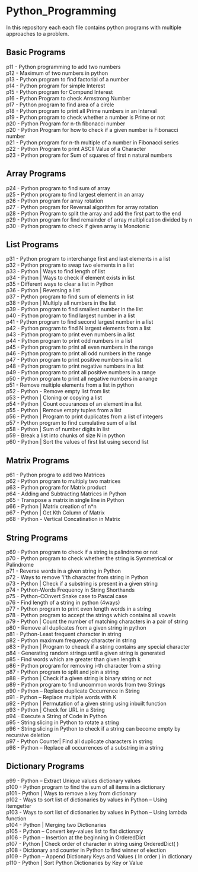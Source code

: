 # Python_Programming

In this repository each each file contains python programs with multiple approaches to a problem.

## Basic Programs

p11 - Python programming to add two numbers <br />
p12 - Maximum of two numbers in python <br />
p13 - Python program to find factorial of a number <br />
p14 - Python program for simple Interest <br />
p15 - Python program for Compund Interest <br />
p16 - Python Program to check Armstrong Number <br />
p17 - Python program to find area of a circle <br />
p18 - Python program to print all Prime numbers in an Interval <br />
p19 - Python program to check whether a number is Prime or not <br />
p20 - Python Program for n-th fibonacci number <br /> 
p20 - Python Program for how to check if a given number is Fibonacci number <br />
p21 - Python program for n-th multiple of a number in Fibonacci series <br />
p22 - Python Program to print ASCII Value of a Character <br />
p23 - Python program for Sum of squares of first n natural numbers <br />

## Array Programs

p24 - Python program to find sum of array <br />
p25 - Python program to find largest element in an array <br />
p26 - Python program for array rotation <br />
p27 - Python program for Reversal algorithm for array rotation <br />
p28 - Python Program to split the array and add the first part to the end <br />
p29 - Python program for find remainder of array multiplication divided by n <br />
p30 - Python program to check if given array is Monotonic <br />

## List Programs 

p31 - Python program to interchange first and last elements in a list <br />
p32 - Python program to swap two elements in a list <br />
p33 - Python | Ways to find length of list <br />
p34 - Python | Ways to check if element exists in list <br />
p35 - Different ways to clear a list in Python <br />
p36 - Python | Reversing a list <br />
p37 - Python program to find sum of elements in list <br />
p38 - Python | Multiply all numbers in the list <br />
p39 - Python program to find smallest number in the list <br />
p40 - Python program to find largest number in a list <br />
p41 - Python program to find second largest number in a list <br />
p42 - Python program to find N largest elements from a list <br />
p43 - Python program to print even numbers in a list <br />
p44 - Python program to print odd numbers in a list <br />
p45 - Python program to print all even numbers in the range <br />
p46 - Python program to print all odd numbers in the range <br />
p47 - Python program to print positive numbers in a list <br />
p48 - Python program to print negative numbers in a list <br />
p49 - Python program to print all positive numbers in a range <br />
p50 - Python program to print all negative numbers in a range <br />
p51 - Remove multiple elements from a list in python <br />
p52 - Python - Remove empty list from list <br />
p53 - Python | Cloning or copying a list <br />
p54 - Python | Count ocuurances of an element in a list <br />
p55 - Python | Remove empty tuples from a list <br />
p56 - Python | Program to print duplicates from a list of integers <br />
p57 - Python program to find cumulative sum of a list <br />
p58 - Python | Sum of number digits in list <br />
p59 - Break a list into chunks of size N in python <br />
p60 - Python | Sort the values of first list using second list <br />

## Matrix Programs

p61 - Python progra to add two Matrices <br />
p62 - Python program to multiply two matrices <br />
p63 - Python program for Matrix product <br />
p64 - Adding and Subtracting Matrices in Python <br />
p65 - Transpose a matrix in single line in Python <br />
p66 - Python | Matrix creation of n*n <br />
p67 - Python | Get Kth Column of Matrix <br />
p68 - Python - Vertical Concatination in Matrix <br />

## String Programs

p69 - Python program to check if a string is palindrome or not <br />
p70 - Python program to check whether the string is Symmetrical or Palindrome <br />
p71 - Reverse words in a given string in Python <br />
p72 - Ways to remove 'i'th character from string in Python <br />
p73 - Python | Check if a substring is present in a given string <br />
p74 - Python-Words Frequency in String Shorthands <br />
p75 - Python-COnvert Snake case to Pascal case <br />
p76 - Find length of a string in python (4ways) <br />
p77 - Python program to print even length words in a string <br />
p78 - Python program to accept the strings which contains all vowels <br />
p79 - Python | Count the number of matching characters in a pair of string <br />
p80 - Remove all duplicates from a given string in python <br />
p81 - Python-Least frequent character in string <br />
p82 - Python maximum frequency character in string <br />
p83 - Python | Program to cheack if a string contains any special character <br />
p84 - Generating random strings until a given string is generated <br />
p85 - Find words which are greater than given length k <br />
p86 - Python program for removing i-th character from a string <br />
p87 - Python program to split and join a string <br />
p88 - Python | Check if a given string is binary string or not <br />
p89 - Python program to find uncommon words from two Strings <br />
p90 - Python – Replace duplicate Occurrence in String <br />
p91 - Python – Replace multiple words with K <br />
p92 - Python | Permutation of a given string using inbuilt function <br />
p93 - Python | Check for URL in a String <br />
p94 - Execute a String of Code in Python <br />
p95 - String slicing in Python to rotate a string <br />
p96 - String slicing in Python to check if a string can become empty by recursive deletion <br />
p97 - Python Counter| Find all duplicate characters in string <br />
p98 - Python – Replace all occurrences of a substring in a string <br />

## Dictionary Programs

p99 - Python – Extract Unique values dictionary values <br />
p100 - Python program to find the sum of all items in a dictionary <br />
p101 - Python | Ways to remove a key from dictionary <br />
p102 - Ways to sort list of dictionaries by values in Python – Using itemgetter <br />
p103 - Ways to sort list of dictionaries by values in Python – Using lambda function <br />
p104 - Python | Merging two Dictionaries <br />
p105 - Python – Convert key-values list to flat dictionary <br />
p106 - Python – Insertion at the beginning in OrderedDict <br />
p107 - Python | Check order of character in string using OrderedDict( ) <br />
p108 - Dictionary and counter in Python to find winner of election <br />
p109 - Python – Append Dictionary Keys and Values ( In order ) in dictionary <br />
p110 - Python | Sort Python Dictionaries by Key or Value <br />
